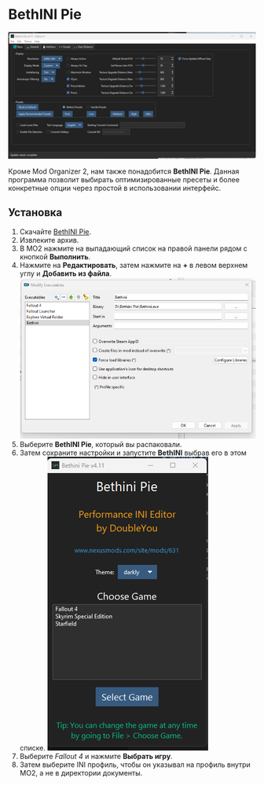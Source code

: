 # BethINI Pie

![bipie_ui](./assets/bipie3.png)

Кроме Mod Organizer 2, нам также понадобится **BethINI Pie**.
Данная программа позволит выбирать оптимизированные пресеты и более конкретные опции через простой в использовании интерфейс.

## Установка

1. Скачайте [BethINI Pie](https://www.nexusmods.com/site/mods/631).
2. Извлеките архив.
3. В MO2 нажмите на выпадающий список на правой панели рядом с кнопкой **Выполнить**.
4. Нажмите на **Редактировать**, затем нажмите на **+** в левом верхнем углу и **Добавить из файла**.
![bipie1](./assets/bipie1.png)
5. Выберите **BethINI Pie**, который вы распаковали.
6. Затем сохраните настройки и запустите **BethINI** выбрав его в этом списке.
![bipie2](./assets/bipie2.png)
7. Выберите *Fallout 4* и нажмите **Выбрать игру**.
8. Затем выберите INI профиль, чтобы он указывал на профиль внутри MO2, а не в директории документы.
